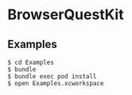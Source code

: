 # BrowserQuestKit


## Examples

```
$ cd Examples
$ bundle
$ bundle exec pod install
$ open Examples.xcworkspace
```

